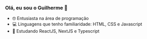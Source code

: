 
### Olá, eu sou o Guilherme 👋

- 🤓 Entusiasta na área de programação
- 💻 Linguagens que tenho familiaridade: HTML, CSS e Javascript
- 🌱 Estudando ReactJS, NextJS e Typescript
